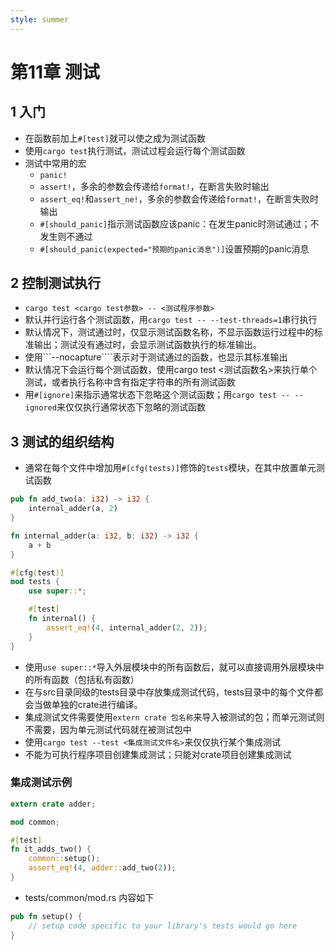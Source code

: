 ```yaml
---
style: summer
---
```

# 第11章 测试

## 1 入门

* 在函数前加上```#[test]```就可以使之成为测试函数
* 使用```cargo test```执行测试，测试过程会运行每个测试函数
* 测试中常用的宏
  * ```panic!```
  * ```assert!```，多余的参数会传递给```format!```，在断言失败时输出
  * ```assert_eq!```和```assert_ne!```，多余的参数会传递给```format!```，在断言失败时输出
  * ```#[should_panic]```指示测试函数应该panic：在发生panic时测试通过；不发生则不通过
  * ```#[should_panic(expected="预期的panic消息")]```设置预期的panic消息

## 2 控制测试执行

* ```cargo test <cargo test参数> -- <测试程序参数>```
* 默认并行运行各个测试函数，用```cargo test -- --test-threads=1```串行执行
* 默认情况下，测试通过时，仅显示测试函数名称，不显示函数运行过程中的标准输出；测试没有通过时，会显示测试函数执行的标准输出。
* 使用```--nocapture````表示对于测试通过的函数，也显示其标准输出
* 默认情况下会运行每个测试函数，使用cargo test <测试函数名>来执行单个测试，或者执行名称中含有指定字符串的所有测试函数
* 用```#[ignore]```来指示通常状态下忽略这个测试函数；用```cargo test -- --ignored```来仅仅执行通常状态下忽略的测试函数

## 3 测试的组织结构

* 通常在每个文件中增加用```#[cfg(tests)]```修饰的```tests```模块，在其中放置单元测试函数

```rust
pub fn add_two(a: i32) -> i32 {
    internal_adder(a, 2)
}

fn internal_adder(a: i32, b: i32) -> i32 {
    a + b
}

#[cfg(test)]
mod tests {
    use super::*;

    #[test]
    fn internal() {
        assert_eq!(4, internal_adder(2, 2));
    }
}
```

* 使用```use super::*```导入外层模块中的所有函数后，就可以直接调用外层模块中的所有函数（包括私有函数）
* 在与src目录同级的tests目录中存放集成测试代码，tests目录中的每个文件都会当做单独的crate进行编译。
* 集成测试文件需要使用```extern crate 包名称```来导入被测试的包；而单元测试则不需要，因为单元测试代码就在被测试包中
* 使用```cargo test --test <集成测试文件名>```来仅仅执行某个集成测试
* 不能为可执行程序项目创建集成测试；只能对crate项目创建集成测试

### 集成测试示例

```rust
extern crate adder;

mod common;

#[test]
fn it_adds_two() {
    common::setup();
    assert_eq!(4, adder::add_two(2));
}
```

* tests/common/mod.rs 内容如下

```rust
pub fn setup() {
    // setup code specific to your library's tests would go here
}
```
